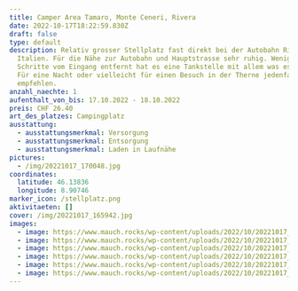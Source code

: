 ```yaml
---
title: Camper Area Tamaro, Monte Ceneri, Rivera
date: 2022-10-17T18:22:59.830Z
draft: false
type: default
description: Relativ grosser Stellplatz fast direkt bei der Autobahn Richtung
  Italien. Für die Nähe zur Autobahn und Hauptstrasse sehr ruhig. Wenige
  Schritte vom Eingang entfernt hat es eine Tankstelle mit allem was es braucht.
  Für eine Nacht oder vielleicht für einen Besuch in der Therne jedenfalls zu
  empfehlen.
anzahl_naechte: 1
aufenthalt_von_bis: 17.10.2022 - 18.10.2022
preis: CHF 26.40
art_des_platzes: Campingplatz
ausstattung:
  - ausstattungsmerkmal: Versorgung
  - ausstattungsmerkmal: Entsorgung
  - ausstattungsmerkmal: Laden in Laufnähe
pictures:
  - /img/20221017_170048.jpg
coordinates:
  latitude: 46.13836
  longitude: 8.90746
marker_icon: /stellplatz.png
aktivitaeten: []
cover: /img/20221017_165942.jpg
images:
  - image: https://www.mauch.rocks/wp-content/uploads/2022/10/20221017_170056.jpg
  - image: https://www.mauch.rocks/wp-content/uploads/2022/10/20221017_170035.jpg
  - image: https://www.mauch.rocks/wp-content/uploads/2022/10/20221017_165956.jpg
  - image: https://www.mauch.rocks/wp-content/uploads/2022/10/20221017_170026.jpg
  - image: https://www.mauch.rocks/wp-content/uploads/2022/10/20221017_165938.jpg
  - image: https://www.mauch.rocks/wp-content/uploads/2022/10/20221017_165942.jpg
---
```


